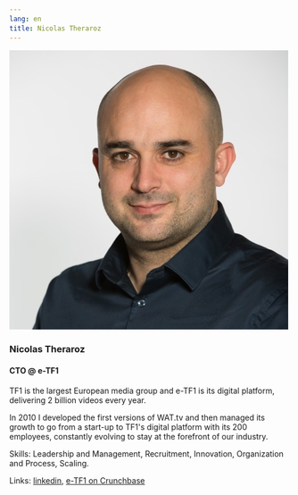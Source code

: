 ```yaml
---
lang: en
title: Nicolas Theraroz
---
```


![Nicolas Theraroz](assets/nicolas.jpg)

### Nicolas Theraroz
#### CTO @ e-TF1

TF1 is the largest European media group and e-TF1 is its digital platform, delivering 2 billion videos every year. 

In 2010 I developed the first versions of WAT.tv and then managed its growth to go from a start-up to TF1's digital platform with its 200 employees, constantly evolving to stay at the forefront of our industry.

Skills: Leadership and Management, Recruitment, Innovation, Organization and Process, Scaling.

Links: [linkedin](https://www.linkedin.com/in/ntheraroz/), [e-TF1 on Crunchbase](https://www.crunchbase.com/organization/e-tf1)
